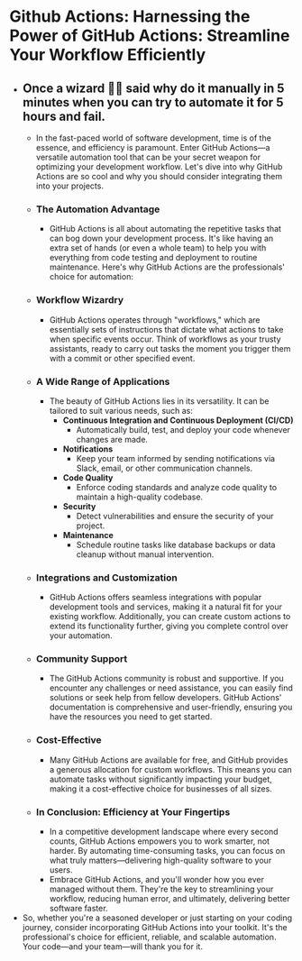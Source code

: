 # Github Actions: Harnessing the Power of GitHub Actions: Streamline Your Workflow Efficiently
- ## Once a wizard 🧙‍♂️ said why do it manually in 5 minutes when you can try to automate it for 5 hours and fail.
	- In the fast-paced world of software development, time is of the essence, and efficiency is paramount. Enter GitHub Actions—a versatile automation tool that can be your secret weapon for optimizing your development workflow. Let's dive into why GitHub Actions are so cool and why you should consider integrating them into your projects.
	- ### The Automation Advantage
		- GitHub Actions is all about automating the repetitive tasks that can bog down your development process. It's like having an extra set of hands (or even a whole team) to help you with everything from code testing and deployment to routine maintenance. Here's why GitHub Actions are the professionals' choice for automation:
	- ### Workflow Wizardry
		- GitHub Actions operates through "workflows," which are essentially sets of instructions that dictate what actions to take when specific events occur. Think of workflows as your trusty assistants, ready to carry out tasks the moment you trigger them with a commit or other specified event.
	- ### A Wide Range of Applications
		- The beauty of GitHub Actions lies in its versatility. It can be tailored to suit various needs, such as:
			- **Continuous Integration and Continuous Deployment (CI/CD)**
				- Automatically build, test, and deploy your code whenever changes are made.
			- **Notifications**
				- Keep your team informed by sending notifications via Slack, email, or other communication channels.
			- **Code Quality**
				- Enforce coding standards and analyze code quality to maintain a high-quality codebase.
			- **Security**
				- Detect vulnerabilities and ensure the security of your project.
			- **Maintenance**
				- Schedule routine tasks like database backups or data cleanup without manual intervention.
	- ### Integrations and Customization
		- GitHub Actions offers seamless integrations with popular development tools and services, making it a natural fit for your existing workflow. Additionally, you can create custom actions to extend its functionality further, giving you complete control over your automation.
	- ### Community Support
		- The GitHub Actions community is robust and supportive. If you encounter any challenges or need assistance, you can easily find solutions or seek help from fellow developers. GitHub Actions' documentation is comprehensive and user-friendly, ensuring you have the resources you need to get started.
	- ### Cost-Effective
		- Many GitHub Actions are available for free, and GitHub provides a generous allocation for custom workflows. This means you can automate tasks without significantly impacting your budget, making it a cost-effective choice for businesses of all sizes.
	- ### In Conclusion: Efficiency at Your Fingertips
		- In a competitive development landscape where every second counts, GitHub Actions empowers you to work smarter, not harder. By automating time-consuming tasks, you can focus on what truly matters—delivering high-quality software to your users.
		- Embrace GitHub Actions, and you'll wonder how you ever managed without them. They're the key to streamlining your workflow, reducing human error, and ultimately, delivering better software faster.
- So, whether you're a seasoned developer or just starting on your coding journey, consider incorporating GitHub Actions into your toolkit. It's the professional's choice for efficient, reliable, and scalable automation. Your code—and your team—will thank you for it.